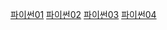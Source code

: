 [파이썬01](%ED%8C%8C%EC%9D%B4%EC%8D%AC01.md)
[파이썬02](python02.md)
[파이썬03](python03.md)
[파이썬04](python04.md)
